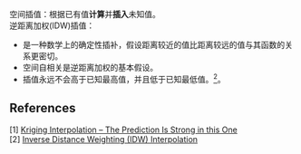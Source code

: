 空间插值：根据已有值**计算**并**插入**未知值。  
逆距离加权(IDW)插值：
* 是一种数学上的确定性插补，假设距离较近的值比距离较远的值与其函数的关系更密切。
* 空间自相关是逆距离加权的基本假设。
* 插值永远不会高于已知最高值，并且低于已知最低值。[<sup>2</sup>](#refer-anchor)。















































<div id="refer-anchor"></div>

## References  
[1] [Kriging Interpolation – The Prediction Is Strong in this One](https://gisgeography.com/kriging-interpolation-prediction/)  
[2] [Inverse Distance Weighting (IDW) Interpolation](https://gisgeography.com/inverse-distance-weighting-idw-interpolation/)  
